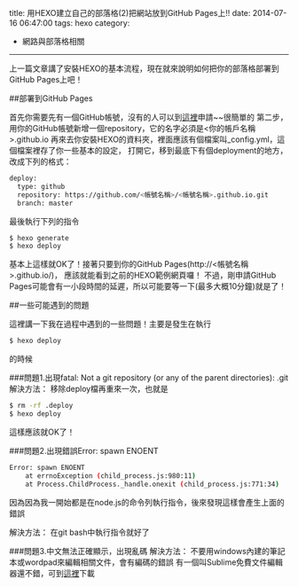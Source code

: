 title: 用HEXO建立自己的部落格(2)把網站放到GitHub Pages上!!
date: 2014-07-16 06:47:00
tags: hexo
category:
- 網路與部落格相關
---

上一篇文章講了安裝HEXO的基本流程，現在就來說明如何把你的部落格部署到GitHub Pages上吧！
<!-- more -->

##部署到GitHub Pages

首先你需要先有一個GitHub帳號，沒有的人可以到[這裡](https://github.com/)申請~~很簡單的
第二步，用你的GitHub帳號新增一個repository，它的名字必須是<你的帳戶名稱>.github.io
再來去你安裝HEXO的資料夾，裡面應該有個檔案叫_config.yml，這個檔案裡存了你一些基本的設定，
打開它，移到最底下有個deployment的地方，改成下列的格式：
```bash
deploy:
  type: github
  repository: https://github.com/<帳號名稱>/<帳號名稱>.github.io.git
  branch: master
```
最後執行下列的指令
```bash
$ hexo generate
$ hexo deploy
```
基本上這樣就OK了！接著只要到你的GitHub Pages(http://<帳號名稱>.github.io/)，
應該就能看到之前的HEXO範例網頁囉！
不過，剛申請GitHub Pages可能會有一小段時間的延遲，所以可能要等一下(最多大概10分鐘)就是了！

##一些可能遇到的問題

這裡講一下我在過程中遇到的一些問題！主要是發生在執行
```bash
$ hexo deploy
```
的時候

###問題1.出現fatal: Not a git repository (or any of the parent directories): .git
解決方法：
移除deploy檔再重來一次，也就是
```bash
$ rm -rf .deploy
$ hexo deploy
 ```
 這樣應該就OK了！

###問題2.出現錯誤Error: spawn ENOENT
```bash
Error: spawn ENOENT
    at errnoException (child_process.js:980:11)
    at Process.ChildProcess._handle.onexit (child_process.js:771:34)
```
因為因為我一開始都是在node.js的命令列執行指令，後來發現這樣會產生上面的錯誤

解決方法：
在git bash中執行指令就好了

###問題3.中文無法正確顯示，出現亂碼
解決方法：
不要用windows內建的筆記本或wordpad來編輯相關文件，會有編碼的錯誤
有一個叫Sublime免費文件編輯器還不錯，可到[這裡](http://www.sublimetext.com/)下載







